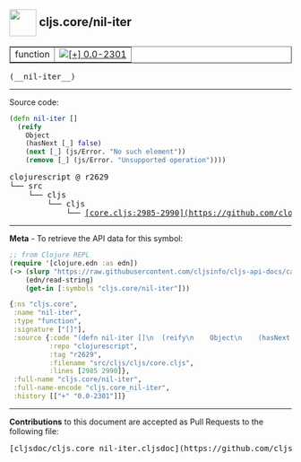 ## <img width="48px" valign="middle" src="http://i.imgur.com/Hi20huC.png"> cljs.core/nil-iter

 <table border="1">
<tr>

<td>function</td>
<td><a href="https://github.com/cljsinfo/cljs-api-docs/tree/0.0-2301"><img valign="middle" alt="[+] 0.0-2301" src="https://img.shields.io/badge/+-0.0--2301-lightgrey.svg"></a> </td>
</tr>
</table>

 <samp>
(__nil-iter__)<br>
</samp>

---





Source code:

```clj
(defn nil-iter []
  (reify
    Object
    (hasNext [_] false)
    (next [_] (js/Error. "No such element"))
    (remove [_] (js/Error. "Unsupported operation"))))
```

 <pre>
clojurescript @ r2629
└── src
    └── cljs
        └── cljs
            └── <ins>[core.cljs:2985-2990](https://github.com/clojure/clojurescript/blob/r2629/src/cljs/cljs/core.cljs#L2985-L2990)</ins>
</pre>


---

__Meta__ - To retrieve the API data for this symbol:

```clj
;; from Clojure REPL
(require '[clojure.edn :as edn])
(-> (slurp "https://raw.githubusercontent.com/cljsinfo/cljs-api-docs/catalog/cljs-api.edn")
    (edn/read-string)
    (get-in [:symbols "cljs.core/nil-iter"]))
```

```clj
{:ns "cljs.core",
 :name "nil-iter",
 :type "function",
 :signature ["[]"],
 :source {:code "(defn nil-iter []\n  (reify\n    Object\n    (hasNext [_] false)\n    (next [_] (js/Error. \"No such element\"))\n    (remove [_] (js/Error. \"Unsupported operation\"))))",
          :repo "clojurescript",
          :tag "r2629",
          :filename "src/cljs/cljs/core.cljs",
          :lines [2985 2990]},
 :full-name "cljs.core/nil-iter",
 :full-name-encode "cljs.core_nil-iter",
 :history [["+" "0.0-2301"]]}

```

---

__Contributions__ to this document are accepted as Pull Requests to the following file:

 <pre>
[cljsdoc/cljs.core_nil-iter.cljsdoc](https://github.com/cljsinfo/cljs-api-docs/blob/master/cljsdoc/cljs.core_nil-iter.cljsdoc)
</pre>

